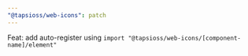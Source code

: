 ```yaml
---
"@tapsioss/web-icons": patch
---
```


Feat: add auto-register using `import "@tapsioss/web-icons/[component-name]/element"`
